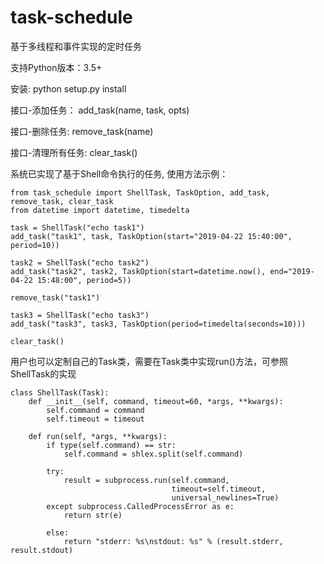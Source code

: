 # task-schedule
基于多线程和事件实现的定时任务

支持Python版本：3.5+

安装:
python setup.py install

接口-添加任务：
add_task(name, task, opts)

接口-删除任务:
remove_task(name)

接口-清理所有任务:
clear_task()

系统已实现了基于Shell命令执行的任务, 使用方法示例：  
```
from task_schedule import ShellTask, TaskOption, add_task, remove_task, clear_task
from datetime import datetime, timedelta

task = ShellTask("echo task1")
add_task("task1", task, TaskOption(start="2019-04-22 15:40:00", period=10))

task2 = ShellTask("echo task2")
add_task("task2", task2, TaskOption(start=datetime.now(), end="2019-04-22 15:48:00", period=5))

remove_task("task1")

task3 = ShellTask("echo task3")
add_task("task3", task3, TaskOption(period=timedelta(seconds=10)))

clear_task()
```

用户也可以定制自己的Task类，需要在Task类中实现run()方法，可参照ShellTask的实现
```
class ShellTask(Task):
    def __init__(self, command, timeout=60, *args, **kwargs):
        self.command = command
        self.timeout = timeout

    def run(self, *args, **kwargs):
        if type(self.command) == str:
            self.command = shlex.split(self.command)

        try:
            result = subprocess.run(self.command,
                                    timeout=self.timeout,
                                    universal_newlines=True)
        except subprocess.CalledProcessError as e:
            return str(e)

        else:
            return "stderr: %s\nstdout: %s" % (result.stderr, result.stdout)
```
